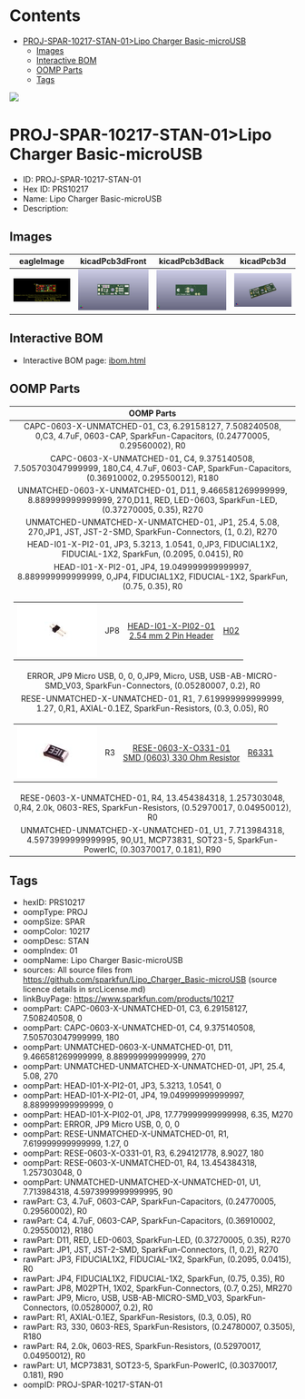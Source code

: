 



Contents
========

* [PROJ-SPAR-10217-STAN-01>Lipo Charger Basic-microUSB](#proj-spar-10217-stan-01lipo-charger-basic-microusb)
	* [Images](#images)
	* [Interactive BOM](#interactive-bom)
	* [OOMP Parts](#oomp-parts)
	* [Tags](#tags)
  
![][im]
# PROJ-SPAR-10217-STAN-01>Lipo Charger Basic-microUSB

- ID: PROJ-SPAR-10217-STAN-01
- Hex ID: PRS10217
- Name: Lipo Charger Basic-microUSB
- Description: 

## Images
  
  

|eagleImage|kicadPcb3dFront|kicadPcb3dBack|kicadPcb3d|
| :---: | :---: | :---: | :---: |
|[![eagleImage](eagleImage_140.png)](eagleImage_600.png)|[![kicadPcb3dFront](kicadPcb3dFront_140.png)](kicadPcb3dFront_600.png)|[![kicadPcb3dBack](kicadPcb3dBack_140.png)](kicadPcb3dBack_600.png)|[![kicadPcb3d](kicadPcb3d_140.png)](kicadPcb3d_600.png)|

## Interactive BOM

- Interactive BOM page: [ibom.html](kicad/bom/ibom.html)

## OOMP Parts
  

|OOMP Parts|
| :---: |
|CAPC-0603-X-UNMATCHED-01, C3, 6.29158127, 7.508240508, 0,C3, 4.7uF, 0603-CAP, SparkFun-Capacitors, (0.24770005, 0.29560002), R0|
|CAPC-0603-X-UNMATCHED-01, C4, 9.375140508, 7.505703047999999, 180,C4, 4.7uF, 0603-CAP, SparkFun-Capacitors, (0.36910002, 0.29550012), R180|
|UNMATCHED-0603-X-UNMATCHED-01, D11, 9.466581269999999, 8.889999999999999, 270,D11, RED, LED-0603, SparkFun-LED, (0.37270005, 0.35), R270|
|UNMATCHED-UNMATCHED-X-UNMATCHED-01, JP1, 25.4, 5.08, 270,JP1, JST, JST-2-SMD, SparkFun-Connectors, (1, 0.2), R270|
|HEAD-I01-X-PI2-01, JP3, 5.3213, 1.0541, 0,JP3, FIDUCIAL1X2, FIDUCIAL-1X2, SparkFun, (0.2095, 0.0415), R0|
|HEAD-I01-X-PI2-01, JP4, 19.049999999999997, 8.889999999999999, 0,JP4, FIDUCIAL1X2, FIDUCIAL-1X2, SparkFun, (0.75, 0.35), R0|
|<table><tr><td>![HEAD-I01-X-PI02-01](https://raw.githubusercontent.com/oomlout/oomlout_OOMP_parts/main/HEAD-I01-X-PI02-01/image_140.jpg)</td><td> JP8</td><td>[HEAD-I01-X-PI02-01<br>2.54 mm 2 Pin Header](https://github.com/oomlout/oomlout_OOMP_parts/tree/main/HEAD-I01-X-PI02-01/)</td><td>[H02](https://github.com/oomlout/oomlout_OOMP_parts/tree/main/HEAD-I01-X-PI02-01/)</td></tr></table>|
|ERROR, JP9 Micro USB, 0, 0, 0,JP9, Micro, USB, USB-AB-MICRO-SMD_V03, SparkFun-Connectors, (0.05280007, 0.2), R0|
|RESE-UNMATCHED-X-UNMATCHED-01, R1, 7.619999999999999, 1.27, 0,R1, AXIAL-0.1EZ, SparkFun-Resistors, (0.3, 0.05), R0|
|<table><tr><td>![RESE-0603-X-O331-01](https://raw.githubusercontent.com/oomlout/oomlout_OOMP_parts/main/RESE-0603-X-O331-01/image_140.jpg)</td><td> R3</td><td>[RESE-0603-X-O331-01<br>SMD (0603) 330 Ohm Resistor](https://github.com/oomlout/oomlout_OOMP_parts/tree/main/RESE-0603-X-O331-01/)</td><td>[R6331](https://github.com/oomlout/oomlout_OOMP_parts/tree/main/RESE-0603-X-O331-01/)</td></tr></table>|
|RESE-0603-X-UNMATCHED-01, R4, 13.454384318, 1.257303048, 0,R4, 2.0k, 0603-RES, SparkFun-Resistors, (0.52970017, 0.04950012), R0|
|UNMATCHED-UNMATCHED-X-UNMATCHED-01, U1, 7.713984318, 4.5973999999999995, 90,U1, MCP73831, SOT23-5, SparkFun-PowerIC, (0.30370017, 0.181), R90|

## Tags

- hexID: PRS10217
- oompType: PROJ
- oompSize: SPAR
- oompColor: 10217
- oompDesc: STAN
- oompIndex: 01
- oompName: Lipo Charger Basic-microUSB
- sources: All source files from https://github.com/sparkfun/Lipo_Charger_Basic-microUSB (source licence details in srcLicense.md)
- linkBuyPage: https://www.sparkfun.com/products/10217
- oompPart: CAPC-0603-X-UNMATCHED-01, C3, 6.29158127, 7.508240508, 0
- oompPart: CAPC-0603-X-UNMATCHED-01, C4, 9.375140508, 7.505703047999999, 180
- oompPart: UNMATCHED-0603-X-UNMATCHED-01, D11, 9.466581269999999, 8.889999999999999, 270
- oompPart: UNMATCHED-UNMATCHED-X-UNMATCHED-01, JP1, 25.4, 5.08, 270
- oompPart: HEAD-I01-X-PI2-01, JP3, 5.3213, 1.0541, 0
- oompPart: HEAD-I01-X-PI2-01, JP4, 19.049999999999997, 8.889999999999999, 0
- oompPart: HEAD-I01-X-PI02-01, JP8, 17.779999999999998, 6.35, M270
- oompPart: ERROR, JP9 Micro USB, 0, 0, 0
- oompPart: RESE-UNMATCHED-X-UNMATCHED-01, R1, 7.619999999999999, 1.27, 0
- oompPart: RESE-0603-X-O331-01, R3, 6.294121778, 8.9027, 180
- oompPart: RESE-0603-X-UNMATCHED-01, R4, 13.454384318, 1.257303048, 0
- oompPart: UNMATCHED-UNMATCHED-X-UNMATCHED-01, U1, 7.713984318, 4.5973999999999995, 90
- rawPart: C3, 4.7uF, 0603-CAP, SparkFun-Capacitors, (0.24770005, 0.29560002), R0
- rawPart: C4, 4.7uF, 0603-CAP, SparkFun-Capacitors, (0.36910002, 0.29550012), R180
- rawPart: D11, RED, LED-0603, SparkFun-LED, (0.37270005, 0.35), R270
- rawPart: JP1, JST, JST-2-SMD, SparkFun-Connectors, (1, 0.2), R270
- rawPart: JP3, FIDUCIAL1X2, FIDUCIAL-1X2, SparkFun, (0.2095, 0.0415), R0
- rawPart: JP4, FIDUCIAL1X2, FIDUCIAL-1X2, SparkFun, (0.75, 0.35), R0
- rawPart: JP8, M02PTH, 1X02, SparkFun-Connectors, (0.7, 0.25), MR270
- rawPart: JP9, Micro, USB, USB-AB-MICRO-SMD_V03, SparkFun-Connectors, (0.05280007, 0.2), R0
- rawPart: R1, AXIAL-0.1EZ, SparkFun-Resistors, (0.3, 0.05), R0
- rawPart: R3, 330, 0603-RES, SparkFun-Resistors, (0.24780007, 0.3505), R180
- rawPart: R4, 2.0k, 0603-RES, SparkFun-Resistors, (0.52970017, 0.04950012), R0
- rawPart: U1, MCP73831, SOT23-5, SparkFun-PowerIC, (0.30370017, 0.181), R90
- oompID: PROJ-SPAR-10217-STAN-01



[im]: kicadPcb3d_450.png
